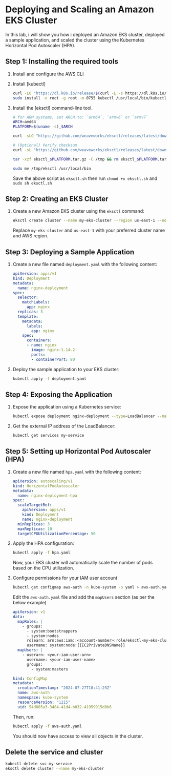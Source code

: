 # Deploying and Scaling an Amazon EKS Cluster

In this lab, i will show you how i deployed an Amazon EKS cluster, deployed a sample application, and scaled the cluster using the Kubernetes Horizontal Pod Autoscaler (HPA).

## Step 1: Installing the required tools

1. Install and configure the AWS CLI
2. Install [kubectl]

    ```bash
    curl -LO "https://dl.k8s.io/release/$(curl -L -s https://dl.k8s.io/release/stable.txt)/bin/linux/amd64/kubectl"
    sudo install -o root -g root -m 0755 kubectl /usr/local/bin/kubectl
    ```

3. Install the [eksctl] command-line tool.

    ```bash
    # for ARM systems, set ARCH to: `arm64`, `armv6` or `armv7`
    ARCH=amd64
    PLATFORM=$(uname -s)_$ARCH

    curl -sLO "https://github.com/weaveworks/eksctl/releases/latest/download/eksctl_$PLATFORM.tar.gz"

    # (Optional) Verify checksum
    curl -sL "https://github.com/weaveworks/eksctl/releases/latest/download/eksctl_checksums.txt" | grep $PLATFORM | sha256sum --check

    tar -xzf eksctl_$PLATFORM.tar.gz -C /tmp && rm eksctl_$PLATFORM.tar.gz

    sudo mv /tmp/eksctl /usr/local/bin
    ```

    Save the above script as `eksctl.sh` then run `chmod +x eksctl.sh` and `sudo sh eksctl.sh`

## Step 2: Creating an EKS Cluster

1. Create a new Amazon EKS cluster using the `eksctl` command:

    ```bash
    eksctl create cluster --name my-eks-cluster --region us-east-1 --nodegroup-name my-nodegroup --node-type t2.small --nodes 3 --nodes-min 1 --nodes-max 5 --managed
    ```

    Replace `my-eks-cluster` and `us-east-1` with your preferred cluster name and AWS region.

## Step 3: Deploying a Sample Application

1. Create a new file named `deployment.yaml` with the following content:

    ```yaml
    apiVersion: apps/v1
    kind: Deployment
    metadata:
      name: nginx-deployment
    spec:
      selector:
        matchLabels:
          app: nginx
      replicas: 3
      template:
        metadata:
          labels:
            app: nginx
        spec:
          containers:
          - name: nginx
            image: nginx:1.14.2
            ports:
            - containerPort: 80
    ```

2. Deploy the sample application to your EKS cluster:

    ```bash
    kubectl apply -f deployment.yaml
    ```

## Step 4: Exposing the Application

1. Expose the application using a Kubernetes service:

    ```bash
    kubectl expose deployment nginx-deployment --type=LoadBalancer --name=my-service
    ```

2. Get the external IP address of the LoadBalancer:

    ```bash
    kubectl get services my-service
    ```



## Step 5: Setting up Horizontal Pod Autoscaler (HPA)

1. Create a new file named `hpa.yaml` with the following content:

    ```yaml
    apiVersion: autoscaling/v1
    kind: HorizontalPodAutoscaler
    metadata:
      name: nginx-deployment-hpa
    spec:
      scaleTargetRef:
        apiVersion: apps/v1
        kind: Deployment
        name: nginx-deployment
      minReplicas: 3
      maxReplicas: 10
      targetCPUUtilizationPercentage: 50
    ```

2. Apply the HPA configuration:

    ```bash
    kubectl apply -f hpa.yaml
    ```

    Now, your EKS cluster will automatically scale the number of pods based on the CPU utilization.

3. Configure permissions for your IAM user account

    ```bash
    kubectl get configmap aws-auth -n kube-system -o yaml > aws-auth.yaml
    ```

    Edit the `aws-auth.yaml` file and add the `mapUsers` section (as per the below example)

    ```yaml
    apiVersion: v1
    data:
      mapRoles: |
        - groups:
          - system:bootstrappers
          - system:nodes
          rolearn: arn:aws:iam::<account-number>:role/eksctl-my-eks-cluster-nodegroup-m-NodeInstanceRole-ZKA8ZSWLC7Z2
          username: system:node:{{EC2PrivateDNSName}}
      mapUsers: |
        - userarn: <your-iam-user-arn>
          username: <your-iam-user-name>
          groups:
            - system:masters

    kind: ConfigMap
    metadata:
      creationTimestamp: "2024-07-27T10:41:25Z"
      name: aws-auth
      namespace: kube-system
      resourceVersion: "1215"
      uid: 54d885a3-3484-41d4-b032-41959915d8b6
    ```

    Then, run:

    ```bash
    kubectl apply -f aws-auth.yaml
    ```

    You should now have access to view all objects in the cluster.

## Delete the service and cluster

```bash
kubectl delete svc my-service
eksctl delete cluster --name my-eks-cluster
